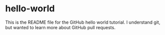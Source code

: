 # hello-world

This is the README file for the GitHub hello world tutorial. I understand git, but wanted to learn more about GitHub pull requests.
